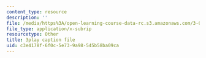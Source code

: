 ```yaml
---
content_type: resource
description: ''
file: /media/https%3A/open-learning-course-data-rc.s3.amazonaws.com/3-021j-introduction-to-modeling-and-simulation-spring-2012/c3e4178f6f0c5e739a98545b58ba09ca_d3ChB1tDMyI.vtt
file_type: application/x-subrip
resourcetype: Other
title: 3play caption file
uid: c3e4178f-6f0c-5e73-9a98-545b58ba09ca
---
```

